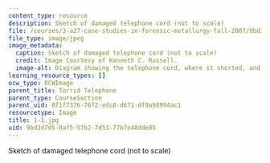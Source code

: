 ```yaml
---
content_type: resource
description: Sketch of damaged telephone cord (not to scale)
file: /courses/3-a27-case-studies-in-forensic-metallurgy-fall-2007/9bd3d7d50af557b27d5177b7e48dde85_1-1.jpg
file_type: image/jpeg
image_metadata:
  caption: Sketch of damaged telephone cord (not to scale)
  credit: Image Courtesy of Kenneth C. Russell.
  image-alt: Diagram showing the telephone cord, where it shorted, and where it charred.
learning_resource_types: []
ocw_type: OCWImage
parent_title: Torrid Telephone
parent_type: CourseSection
parent_uid: 8f1f7376-76f2-edc8-d671-df9a98994ac1
resourcetype: Image
title: 1-1.jpg
uid: 9bd3d7d5-0af5-57b2-7d51-77b7e48dde85
---
```

Sketch of damaged telephone cord (not to scale)

